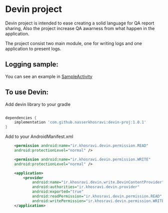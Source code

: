 # Devin project

Devin project is intended to ease creating a solid language for QA report sharing,
Also the project increase QA awarness from what happen in the application.

The project consist two main module, one for writing logs and one application to present logs.

##  Logging sample:
You can see an example in [SampleActivity](https://github.com/nasserkhosravi/devin-proj/blob/main/sample-app/src/main/java/ir/khosravi/sample/devin/SampleActivity.kt)

## To use Devin:
 Add devin library to your gradle
```groovy

dependencies {
    implementation 'com.github.nasserkhosravi:devin-proj:1.0.1'
}
```

Add to your AndroidManifest.xml
```xml
    <permission android:name="ir.khosravi.devin.permission.READ" 
    android:protectionLevel="normal" />

    <permission android:name="ir.khosravi.devin.permission.WRITE"
    android:protectionLevel="normal" />

    <application>
        <provider
            android:name="ir.khosravi.devin.write.DevinContentProvider"
            android:authorities="ir.khosravi.devin.provider"
            android:exported="true"
            android:readPermission="ir.khosravi.devin.permission.READ"
            android:writePermission="ir.khosravi.devin.permission.WRITE" />
    </application>
```
